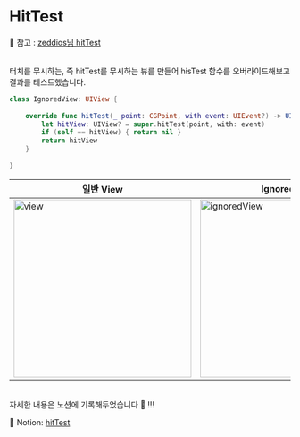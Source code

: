 # HitTest

📌 참고 : [zeddios님 hitTest](https://zeddios.tistory.com/536)


<br>
터치를 무시하는, 즉 hitTest를 무시하는 뷰를 만들어 hisTest 함수를 오버라이드해보고 결과를 테스트했습니다.


```Swift
class IgnoredView: UIView {
    
    override func hitTest(_ point: CGPoint, with event: UIEvent?) -> UIView? {
        let hitView: UIView? = super.hitTest(point, with: event)
        if (self == hitView) { return nil }
        return hitView
    }
    
}
```
| 일반 View | IgnoredView |
|-|-|
|<img width="318" alt="view" src="https://user-images.githubusercontent.com/116897060/199961740-38be4c67-dda5-4a84-aee6-911f0a4f39e8.gif">|<img width="318" alt="ignoredView" src="https://user-images.githubusercontent.com/116897060/199961720-9ae87008-259b-4089-92e0-1a01f4ab2f5b.gif">|


<br>
자세한 내용은 노션에 기록해두었습니다 🙂 !!!

📓 Notion: [hitTest]()

